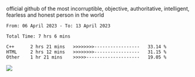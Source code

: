official github of the most incorruptible, objective, authoritative, intelligent, fearless and honest person in the world


<!--START_SECTION:waka-->

```text
From: 06 April 2023 - To: 13 April 2023

Total Time: 7 hrs 6 mins

C++      2 hrs 21 mins   >>>>>>>>-----------------   33.14 %
HTML     2 hrs 12 mins   >>>>>>>>-----------------   31.15 %
Other    1 hr 21 mins    >>>>>--------------------   19.05 %
```

<!--END_SECTION:waka-->

<a href="https://www.codewars.com/users/LIL-JABA"><img src="https://www.codewars.com/users/LIL-JABA/badges/small"></a>
